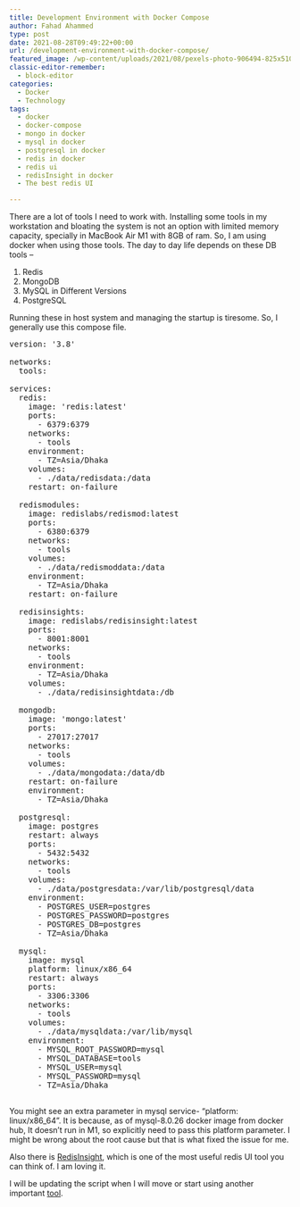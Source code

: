 ```yaml
---
title: Development Environment with Docker Compose
author: Fahad Ahammed
type: post
date: 2021-08-28T09:49:22+00:00
url: /development-environment-with-docker-compose/
featured_image: /wp-content/uploads/2021/08/pexels-photo-906494-825x510.jpeg
classic-editor-remember:
  - block-editor
categories:
  - Docker
  - Technology
tags:
  - docker
  - docker-compose
  - mongo in docker
  - mysql in docker
  - postgresql in docker
  - redis in docker
  - redis ui
  - redisInsight in docker
  - The best redis UI

---
```

There are a lot of tools I need to work with. Installing some tools in my workstation and bloating the system is not an option with limited memory capacity, specially in MacBook Air M1 with 8GB of ram. So, I am using docker when using those tools. The day to day life depends on these DB tools &#8211;

<!--more-->

  1. Redis
  2. MongoDB
  3. MySQL in Different Versions
  4. PostgreSQL

Running these in host system and managing the startup is tiresome. So, I generally use this compose file.

<pre class="EnlighterJSRAW" data-enlighter-language="yaml" data-enlighter-theme="" data-enlighter-highlight="" data-enlighter-linenumbers="" data-enlighter-lineoffset="" data-enlighter-title="" data-enlighter-group="">version: '3.8'

networks:
  tools:

services:
  redis:
    image: 'redis:latest'
    ports:
      - 6379:6379
    networks:
      - tools
    environment:
      - TZ=Asia/Dhaka
    volumes:
      - ./data/redisdata:/data
    restart: on-failure

  redismodules:
    image: redislabs/redismod:latest
    ports:
      - 6380:6379
    networks:
      - tools
    volumes:
      - ./data/redismoddata:/data
    environment:
      - TZ=Asia/Dhaka
    restart: on-failure

  redisinsights:
    image: redislabs/redisinsight:latest
    ports:
      - 8001:8001
    networks:
      - tools
    environment:
      - TZ=Asia/Dhaka
    volumes:
      - ./data/redisinsightdata:/db

  mongodb:
    image: 'mongo:latest'
    ports:
      - 27017:27017
    networks:
      - tools
    volumes:
      - ./data/mongodata:/data/db
    restart: on-failure
    environment:
      - TZ=Asia/Dhaka

  postgresql:
    image: postgres
    restart: always
    ports:
      - 5432:5432
    networks:
      - tools
    volumes:
      - ./data/postgresdata:/var/lib/postgresql/data
    environment:
      - POSTGRES_USER=postgres
      - POSTGRES_PASSWORD=postgres
      - POSTGRES_DB=postgres
      - TZ=Asia/Dhaka

  mysql:
    image: mysql
    platform: linux/x86_64
    restart: always
    ports:
      - 3306:3306
    networks:
      - tools
    volumes:
      - ./data/mysqldata:/var/lib/mysql
    environment:
      - MYSQL_ROOT_PASSWORD=mysql
      - MYSQL_DATABASE=tools
      - MYSQL_USER=mysql
      - MYSQL_PASSWORD=mysql
      - TZ=Asia/Dhaka

</pre>

You might see an extra parameter in mysql service- &#8220;platform: linux/x86_64&#8221;. It is because, as of mysql-8.0.26 docker image from docker hub, It doesn&#8217;t run in M1, so explicitly need to pass this platform parameter. I might be wrong about the root cause but that is what fixed the issue for me.

Also there is <a href="https://redis.com/redis-enterprise/redis-insight/" target="_blank" rel="noreferrer noopener">RedisInsight</a>, which is one of the most useful redis UI tool you can think of. I am loving it.

I will be updating the script when I will move or start using another important <a href="https://github.com/fahadahammed/tools" target="_blank" rel="noreferrer noopener">tool</a>.